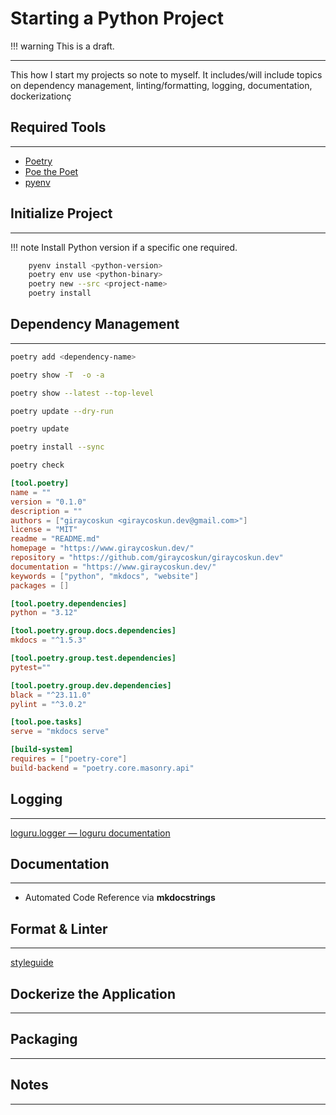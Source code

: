 # Starting a Python Project

!!! warning
    This is a draft.

---


This how I start my projects so note to myself. It includes/will include topics on dependency management, linting/formatting, logging, documentation, dockerizationç

## Required Tools
---
- [Poetry](https://python-poetry.org/)
- [Poe the Poet](https://poethepoet.natn.io/index.html#)
- [pyenv](https://github.com/pyenv/pyenv)

## Initialize Project
---
!!! note
    Install Python version if a specific one required.

```zsh
    pyenv install <python-version>
    poetry env use <python-binary>
    poetry new --src <project-name>
    poetry install
```

## Dependency Management
---

```zsh title="Add dependency"
poetry add <dependency-name>
```

```zsh title="Check oudated top packages"
poetry show -T  -o -a  
```

```zsh
poetry show --latest --top-level

poetry update --dry-run

poetry update

poetry install --sync

poetry check
```

```toml title="Example pyproject.toml"
[tool.poetry]
name = ""
version = "0.1.0"
description = ""
authors = ["giraycoskun <giraycoskun.dev@gmail.com>"]
license = "MIT"
readme = "README.md"
homepage = "https://www.giraycoskun.dev/"
repository = "https://github.com/giraycoskun/giraycoskun.dev"
documentation = "https://www.giraycoskun.dev/"
keywords = ["python", "mkdocs", "website"]
packages = []

[tool.poetry.dependencies]
python = "3.12"

[tool.poetry.group.docs.dependencies]
mkdocs = "^1.5.3"

[tool.poetry.group.test.dependencies]
pytest=""

[tool.poetry.group.dev.dependencies]
black = "^23.11.0"
pylint = "^3.0.2"

[tool.poe.tasks]
serve = "mkdocs serve"

[build-system]
requires = ["poetry-core"]
build-backend = "poetry.core.masonry.api"
```

## Logging
---

[loguru.logger — loguru  documentation](https://loguru.readthedocs.io/en/stable/api/logger.html)

## Documentation
---

- Automated Code Reference via **mkdocstrings**


## Format & Linter
---

[styleguide](https://google.github.io/styleguide/pyguide.html)

## Dockerize the Application
---

## Packaging
---

## Notes
---
